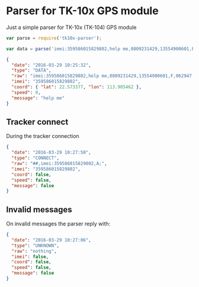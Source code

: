 # Parser for TK-10x GPS module

Just a simple parser for TK-10x (TK-104) GPS module

```js
var parse = require('tk10x-parser');

var data = parse('imei:359586015829802,help me,0809231429,13554900601,F,062947.294,A,2234.4026,N,11354.3277,E,0.00,;');
```

```json
{
  "date": "2016-03-29 10:25:32",
  "type": "DATA",
  "raw": "imei:359586015829802,help me,0809231429,13554900601,F,062947.294,A,2234.4026,N,11354.3277,E,0.00,;",
  "imei": "359586015829802",
  "coord": { "lat": 22.573377, "lon": 113.905462 },
  "speed": 0,
  "message": "help me"
}
```

## Tracker connect

During the tracker connection

```json
{
  "date": "2016-03-29 10:27:50",
  "type": "CONNECT",
  "raw": "##,imei:359586015829802,A;",
  "imei": "359586015829802",
  "coord": false,
  "speed": false,
  "message": false
}
```

## Invalid messages

On invalid messages the parser reply with:

```json
{
  "date": "2016-03-29 10:27:06",
  "type": "UNKNOWN",
  "raw": "nothing",
  "imei": false,
  "coord": false,
  "speed": false,
  "message": false
}
```

